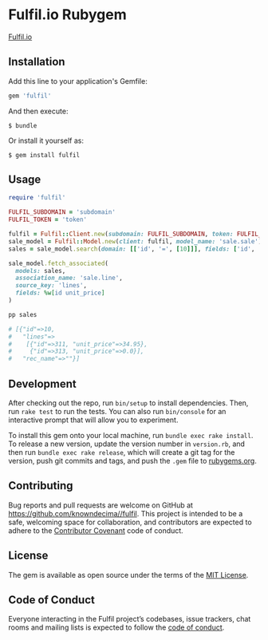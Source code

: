 # Fulfil.io Rubygem

[Fulfil.io](https://fulfil.io)

## Installation

Add this line to your application's Gemfile:

```ruby
gem 'fulfil'
```

And then execute:

    $ bundle

Or install it yourself as:

    $ gem install fulfil

## Usage

```ruby
require 'fulfil'

FULFIL_SUBDOMAIN = 'subdomain'
FULFIL_TOKEN = 'token'

fulfil = Fulfil::Client.new(subdomain: FULFIL_SUBDOMAIN, token: FULFIL_TOKEN, debug: false)
sale_model = Fulfil::Model.new(client: fulfil, model_name: 'sale.sale')
sales = sale_model.search(domain: [['id', '=', [10]]], fields: ['id', 'rec_name', 'lines'])

sale_model.fetch_associated(
  models: sales,
  association_name: 'sale.line',
  source_key: 'lines',
  fields: %w[id unit_price]
)

pp sales

# [{"id"=>10,
#   "lines"=>
#    [{"id"=>311, "unit_price"=>34.95},
#     {"id"=>313, "unit_price"=>0.0}],
#   "rec_name"=>""}]
```

## Development

After checking out the repo, run `bin/setup` to install dependencies. Then, run
`rake test` to run the tests. You can also run `bin/console` for an interactive
prompt that will allow you to experiment.

To install this gem onto your local machine, run `bundle exec rake install`. To
release a new version, update the version number in `version.rb`, and then run
`bundle exec rake release`, which will create a git tag for the version, push
git commits and tags, and push the `.gem` file to [rubygems.org](https://rubygems.org).

## Contributing

Bug reports and pull requests are welcome on GitHub at
https://github.com/knowndecima//fulfil. This project is intended to be a safe,
welcoming space for collaboration, and contributors are expected to adhere to
the [Contributor Covenant](http://contributor-covenant.org) code of conduct.

## License

The gem is available as open source under the terms of the [MIT License](https://opensource.org/licenses/MIT).

## Code of Conduct

Everyone interacting in the Fulfil project’s codebases, issue trackers, chat
rooms and mailing lists is expected to follow the [code of
conduct](https://github.com/[USERNAME]/fulfil/blob/master/CODE_OF_CONDUCT.md).
